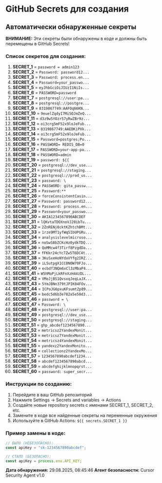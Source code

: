 # GitHub Secrets для создания

## Автоматически обнаруженные секреты

**ВНИМАНИЕ:** Эти секреты были обнаружены в коде и должны быть перемещены в GitHub Secrets!

### Список секретов для создания:

1. **SECRET_1** = `password = admin123`
2. **SECRET_2** = `Password: password12...`
3. **SECRET_3** = `Password: process.en...`
4. **SECRET_4** = `Password=your_passwo...`
5. **SECRET_5** = `eyJhbGciOiJIUzI1NiIs...`
6. **SECRET_6** = `PASSWORD=password`
7. **SECRET_7** = `postgresql://user:pa...`
8. **SECRET_8** = `postgresql://postgre...`
9. **SECRET_9** = `8319867749:AAFOq66KN...`
10. **SECRET_10** = `9euelZqdyI7Mi5OJmZeQ...`
11. **SECRET_11** = `d3z9w5YOzr57yRwZBr9z...`
12. **SECRET_12** = `oi3crg5mF52x9loJeFub...`
13. **SECRET_13** = `8319867749:AAEDKiPXk...`
14. **SECRET_14** = `oi3crg5mF52x9loJeFub...`
15. **SECRET_15** = `Password=postgres;Po...`
16. **SECRET_16** = `PASSWORD=
REDIS_DB=0`
17. **SECRET_17** = `PASSWORD=your-app-pa...`
18. **SECRET_18** = `PASSWORD=admin`
19. **SECRET_19** = `password: ${{`
20. **SECRET_20** = `postgresql://dev_use...`
21. **SECRET_21** = `postgresql://staging...`
22. **SECRET_22** = `postgresql://prod_us...`
23. **SECRET_23** = `password: \`
24. **SECRET_24** = `PASSWORD: gita_passw...`
25. **SECRET_25** = `Password:**`
26. **SECRET_26** = `forceConsistentCasin...`
27. **SECRET_27** = `Password: password12...`
28. **SECRET_28** = `Password: process.en...`
29. **SECRET_29** = `Password=your_passwo...`
30. **SECRET_30** = `AKIA1234567890ABCDEF`
31. **SECRET_31** = `lQKvtaTDOXnoVJ20ibTu...`
32. **SECRET_32** = `2ZnRENj0cktKZhtchBMt...`
33. **SECRET_33** = `1rze9MT1yfWqSIbUPGRu...`
34. **SECRET_34** = `analysislevelmicroso...`
35. **SECRET_35** = `noSwS8bZCKcHz0ydkTDQ...`
36. **SECRET_36** = `QoMMcw4f3Tirf8PzgdDa...`
37. **SECRET_37** = `fFKkr24cYc7Zw5T6DC4t...`
38. **SECRET_38** = `3KuSxeHoNYdxVYfg2IRZ...`
39. **SECRET_39** = `iLSutpgX1CC0NOW70FJo...`
40. **SECRET_40** = `ecbdf3NQm6xCl3zMbaP4...`
41. **SECRET_41** = `W5hMoPjLkRFnXzH44zDL...`
42. **SECRET_42** = `VMoJjBS1QvsxqJeqLaJX...`
43. **SECRET_43** = `5YmJBNn379tJPIK04FOv...`
44. **SECRET_44** = `ICPoJG6pxuKFsumtZp89...`
45. **SECRET_45** = `bedc5d6b3e782a5e50d3...`
46. **SECRET_46** = `password = \`
47. **SECRET_47** = `Password: \`
48. **SECRET_48** = `postgresql://user:pa...`
49. **SECRET_49** = `postgresql://dev_use...`
50. **SECRET_50** = `postgresql://staging...`
51. **SECRET_51** = `ghp_abcdef1234567890...`
52. **SECRET_52** = `metricsz2YandexMonit...`
53. **SECRET_53** = `metricsz7YandexMonit...`
54. **SECRET_54** = `metricsz4YandexMonit...`
55. **SECRET_55** = `yandexz2YandexMonito...`
56. **SECRET_56** = `collectionz2YandexMo...`
57. **SECRET_57** = `1234567890abcdef1234...`
58. **SECRET_58** = `abcdef1234567890abcd...`
59. **SECRET_59** = `abcdefghijklmnopqrst...`
60. **SECRET_60** = `password: super_secr...`

### Инструкции по созданию:

1. Перейдите в ваш GitHub репозиторий
2. Нажмите Settings → Secrets and variables → Actions
3. Создайте новые repository secrets с именами SECRET_1, SECRET_2, etc.
4. Замените в коде все найденные секреты на переменные окружения
5. Используйте в GitHub Actions: `${{ secrets.SECRET_1 }}`

### Пример замены в коде:

```javascript
// БЫЛО (НЕБЕЗОПАСНО):
const apiKey = "sk-1234567890abcdef";

// СТАЛО (БЕЗОПАСНО):
const apiKey = process.env.API_KEY;
```

**Дата обнаружения:** 29.08.2025, 08:45:46
**Агент безопасности:** Cursor Security Agent v1.0
